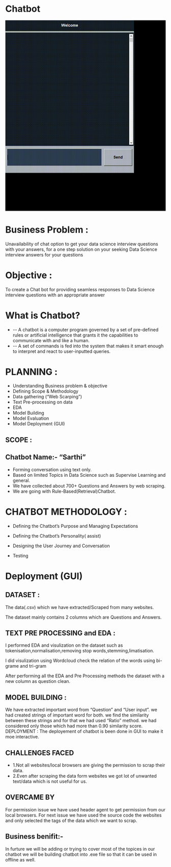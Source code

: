 # Chatbot
![ChatBoat](https://github.com/Ashlesha8421/Chatbot/blob/Ashlesha_Datir/ChatBot_GIF.gif)

# Business Problem :
Unavailability of chat option to get your data science interview questions with your answers, for a one step solution on your seeking Data Science interview answers for your questions

# Objective :
To create a Chat bot for providing seamless responses to Data Science interview questions with an appropriate answer

# What is Chatbot?
* -- A chatbot is a computer program governed by a set of pre-defined rules or artificial intelligence that grants it the capabilities to communicate with and like a human.
* -- A set of commands is fed into the system that makes it smart enough to interpret and react to user-inputted queries.

# PLANNING :
- Understanding Business problem & objective
- Defining Scope & Methodology
- Data gathering (“Web Scarping”)
- Text Pre-processing on data
- EDA
- Model Building
- Model Evaluation
- Model Deployment (GUI)
## SCOPE :
## Chatbot Name:- “Sarthi”
- Forming conversation using text only.
- Based on limited Topics in Data Science such as Supervise Learning and general.
- We have collected about 700+ Questions and Answers by web scraping.
- We are going with Rule-Based(Retrieval)Chatbot.
# CHATBOT METHODOLOGY :
- Defining the Chatbot’s Purpose and Managing Expectations

- Defining the Chatbot’s Personality( assist)

- Designing the User Journey and Conversation

- Testing

# Deployment (GUI)

## DATASET :
The data(.csv) which we have extracted/Scraped from many websites.

The dataset mainly contains 2 columns which are Questions and Answers.

## TEXT PRE PROCESSING and EDA :
I performed EDA and visulization on the dataset such as tokenisation,normalisation,removing stop words,stemming,limatisation.

I did visulization using Wordcloud check the relation of the words using bi-grame and tri-gram

After performing all the EDA and Pre Processing methods the dataset with a new column as question clean.

## MODEL BUILDING :
We have extracted important word from “Question” and “User input”.
we had created strings of important word for both.
we find the similarity between these strings and for that we had used “Ratio” method.
we had considered only those which had more than 0.90 similarity score.
DEPLOYMENT :
The deployement of chatbot is been done in GUI to make it moe interactive.

## CHALLENGES FACED
- 1.Not all websites/local browsers are giving the permission to scrap their data. 
- 2.Even after scraping the data form websites we got lot of unwanted text/data which is not useful for us.

## OVERCAME BY
For permission issue we have used header agent to get permission from our local browsers.
For next issue we have used the source code the websites and only selected the tags of the data which we want to scrap.

## Business benifit:-
In furture we will be adding or trying to cover most of the topices in our chatbot we will be building chatbot into .exe file so that it can be used in offline as well.


